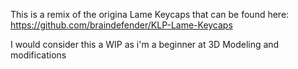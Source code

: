 This is a remix of the origina Lame Keycaps that can be found here: https://github.com/braindefender/KLP-Lame-Keycaps

I would consider this a WIP as i'm a beginner at 3D Modeling and modifications
